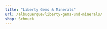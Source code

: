 ```yaml
---
title: "Liberty Gems & Minerals"
url: /albuquerque/liberty-gems-und-minerals/
shop: Schmuck
---
```

